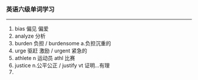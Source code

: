### 英语六级单词学习
---
1. bias 偏见 偏爱
2. analyze 分析
3. burden 负担  / burdensome a.负担沉重的
4. urge 驱赶 激励 / urgent 紧急的
5. athlete n 运动员 athl 比赛
6. justice n.公平公正 / justify vt 证明...有理
7. 